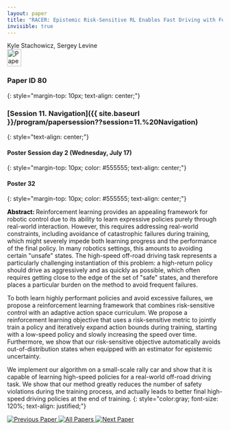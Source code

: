 ```yaml
---
layout: paper
title: "RACER: Epistemic Risk-Sensitive RL Enables Fast Driving with Fewer Crashes"
invisible: true
---
```

<div class="paper-authors">
<div class="paper-author-box">
    <div class="paper-author-name">Kyle Stachowicz, Sergey Levine</div>
    <div class="paper-author-uni"></div>
</div>

</div><div class="paper-pdf">
<div> <a href="http://www.roboticsproceedings.org/rss19/p80.pdf"><img src="{{ site.baseurl }}/images/paper_link.png" alt="Paper Website" width = "33"  height = "40"/></a> </div>
</div>

### Paper ID 80
{: style="margin-top: 10px; text-align: center;"}

### [Session 11. Navigation]({{ site.baseurl }}/program/papersession??session=11.%20Navigation)
{: style="text-align: center;"}

#### Poster Session day 2 (Wednesday, July 17)
{: style="margin-top: 10px; color: #555555; text-align: center;"}

#### Poster 32
{: style="margin-top: 10px; color: #555555; text-align: center;"}

<b style="color: black;">Abstract: </b>Reinforcement learning provides an appealing framework for robotic control due to its ability to learn expressive policies purely through real-world interaction. However, this requires addressing real-world constraints, including avoidance of catastrophic failures during training, which might severely impede both learning progress and the performance of the final policy. In many robotics settings, this amounts to avoiding certain "unsafe" states. The high-speed off-road driving task represents a particularly challenging instantiation of this problem: a high-return policy should drive as aggressively and as quickly as possible, which often requires getting close to the edge of the set of "safe" states, and therefore places a particular burden on the method to avoid frequent failures.
 

 To both learn highly performant policies and avoid excessive failures, we propose a reinforcement learning framework that combines risk-sensitive control with an adaptive action space curriculum. We propose a reinforcement learning objective that uses a risk-sensitive metric to jointly train a policy and iteratively expand action bounds during training, starting with a low-speed policy and slowly increasing the speed over time. Furthermore, we show that our risk-sensitive objective automatically avoids out-of-distribution states when equipped with an estimator for epistemic uncertainty.
 

 We implement our algorithm on a small-scale rally car and show that it is capable of learning high-speed policies for a real-world off-road driving task. We show that our method greatly reduces the number of safety violations during the training process, and actually leads to better final high-speed driving policies at the end of training.
{: style="color:gray; font-size: 120%; text-align: justified;"}


<div class="paper-menu">
<a href="{{ site.baseurl }}/program/papers/079/"> <img src="{{ site.baseurl }}/images/previous_paper_icon.png" alt="Previous Paper" title="Previous Paper"/> </a>
<a href="{{ site.baseurl }}/program/papers"><img src="{{ site.baseurl }}/images/overview_icon.png" alt="All Papers" title="All Papers"/> </a>
<a href="{{ site.baseurl }}/program/papers/081/"> <img src="{{ site.baseurl }}/images/next_paper_icon.png" alt="Next Paper" title="Next Paper"/> </a>

</div>
